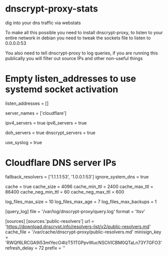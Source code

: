 # dnscrypt-proxy-stats
dig into your dns traffic via webstats

To make all this possible you need to install dnscrypt-proxy, to listen to your entire network in debian you need to tweak the sockets file to listen to 0.0.0.0:53

You also need to tell dnscrypt-proxy to log queries, if you are running this publically you will filter out source IPs and other non-useful things

# Empty listen_addresses to use systemd socket activation
listen_addresses = []

server_names = ['cloudflare']

ipv4_servers = true
ipv6_servers = true

doh_servers = true
dnscrypt_servers = true

use_syslog = true

# Cloudflare DNS server IPs
fallback_resolvers = ['1.1.1.1:53', '1.0.0.1:53']
ignore_system_dns = true

cache = true
cache_size = 4096
cache_min_ttl = 2400
cache_max_ttl = 86400
cache_neg_min_ttl = 60
cache_neg_max_ttl = 600

log_files_max_size = 10
log_files_max_age = 7
log_files_max_backups = 1


[query_log]
  file = '/var/log/dnscrypt-proxy/query.log'
  format = 'ltsv'

[sources]
  [sources.'public-resolvers']
  url = 'https://download.dnscrypt.info/resolvers-list/v2/public-resolvers.md'
  cache_file = '/var/cache/dnscrypt-proxy/public-resolvers.md'
  minisign_key = 'RWQf6LRCGA9i53mlYecO4IzT51TGPpvWucNSCh1CBM0QTaLn73Y7GFO3'
  refresh_delay = 72
  prefix = ''
